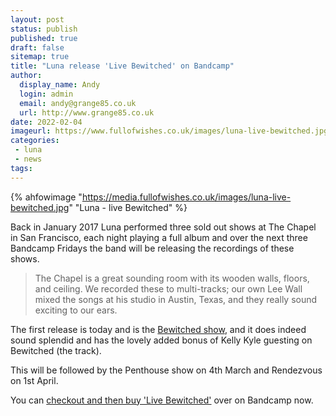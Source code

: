 ```yaml
---
layout: post
status: publish
published: true
draft: false
sitemap: true
title: "Luna release 'Live Bewitched' on Bandcamp"
author: 
  display_name: Andy
  login: admin
  email: andy@grange85.co.uk
  url: http://www.grange85.co.uk
date: 2022-02-04
imageurl: https://www.fullofwishes.co.uk/images/luna-live-bewitched.jpg
categories:
 - luna
 - news
tags:
---
```

{% ahfowimage "https://media.fullofwishes.co.uk/images/luna-live-bewitched.jpg" "Luna - live Bewitched" %}

Back in January 2017 Luna performed three sold out shows at The Chapel in San Francisco, each night playing a full album and over the next three Bandcamp Fridays the band will be releasing the recordings of these shows.

> The Chapel is a great sounding room with its wooden walls, floors, and ceiling. We recorded these to multi-tracks; our own Lee Wall mixed the songs at his studio in Austin, Texas, and they really sound exciting to our ears.

The first release is today and is the [Bewitched show](https://luna.bandcamp.com/album/live-bewitched), and it does indeed sound splendid and has the lovely added bonus of Kelly Kyle guesting on Bewitched (the track).

This will be followed by the Penthouse show on 4th March and Rendezvous on 1st April.

You can [checkout and then buy 'Live Bewitched'](https://luna.bandcamp.com/album/live-bewitched) over on Bandcamp now.

